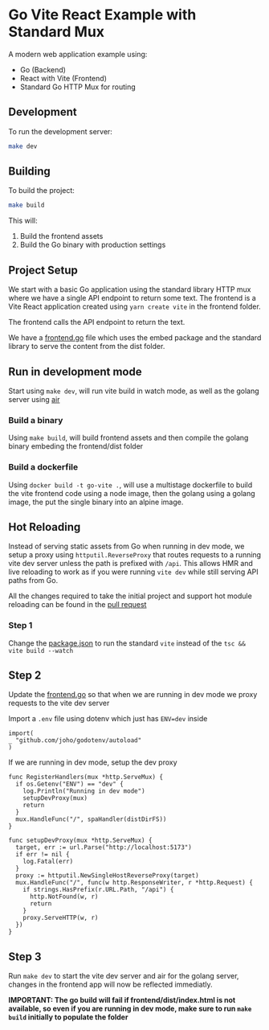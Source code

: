 # Go Vite React Example with Standard Mux

A modern web application example using:

- Go (Backend)
- React with Vite (Frontend)
- Standard Go HTTP Mux for routing

## Development

To run the development server:

```bash
make dev
```

## Building

To build the project:

```bash
make build
```

This will:

1. Build the frontend assets
2. Build the Go binary with production settings

## Project Setup

We start with a basic Go application using the standard library HTTP mux where we have a single API endpoint to return some text. The frontend is a Vite React application created using `yarn create vite` in the frontend folder.

The frontend calls the API endpoint to return the text.

We have a [frontend.go](frontend/frontend.go) file which uses the embed package and the standard library to serve the content from the dist folder.

## Run in development mode

Start using `make dev`, will run vite build in watch mode, as well as the golang server using [air](https://github.com/cosmtrek/air)

### Build a binary

Using `make build`, will build frontend assets and then compile the golang binary embeding the frontend/dist folder

### Build a dockerfile

Using `docker build -t go-vite .`, will use a multistage dockerfile to build the vite frontend code using a node image, then the golang using a golang image, the put the single binary into an alpine image.

## Hot Reloading

Instead of serving static assets from Go when running in dev mode, we setup a proxy using `httputil.ReverseProxy` that routes requests to a running vite dev server unless the path is prefixed with `/api`. This allows HMR and live reloading to work as if you were running `vite dev` while still serving API paths from Go.

All the changes required to take the initial project and support hot module reloading can be found in the [pull request](https://github.com/danhawkins/go-vite-react-example/pull/1)

### Step 1

Change the [package.json](frontend/package.json) to run the standard `vite` instead of the `tsc && vite build --watch`

## Step 2

Update the [frontend.go](frontend/frontend.go) so that when we are running in dev mode we proxy requests to the vite dev server

Import a `.env` file using dotenv which just has `ENV=dev` inside

```golang
import(
_ "github.com/joho/godotenv/autoload"
)
```

If we are running in dev mode, setup the dev proxy

```golang
func RegisterHandlers(mux *http.ServeMux) {
  if os.Getenv("ENV") == "dev" {
    log.Println("Running in dev mode")
    setupDevProxy(mux)
    return
  }
  mux.HandleFunc("/", spaHandler(distDirFS))
}

func setupDevProxy(mux *http.ServeMux) {
  target, err := url.Parse("http://localhost:5173")
  if err != nil {
    log.Fatal(err)
  }
  proxy := httputil.NewSingleHostReverseProxy(target)
  mux.HandleFunc("/", func(w http.ResponseWriter, r *http.Request) {
    if strings.HasPrefix(r.URL.Path, "/api") {
      http.NotFound(w, r)
      return
    }
    proxy.ServeHTTP(w, r)
  })
}
```

## Step 3

Run `make dev` to start the vite dev server and air for the golang server, changes in the frontend app will now be reflected immediatly.

**IMPORTANT: The go build will fail if frontend/dist/index.html is not available, so even if you are running in dev mode, make sure to run `make build` initially to populate the folder**
